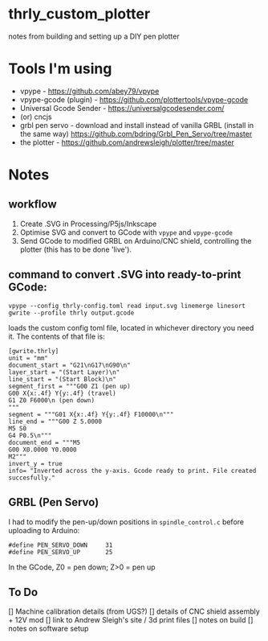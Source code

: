 # thrly_custom_plotter
 notes from building and setting up a DIY pen plotter

# Tools I'm using

- vpype - https://github.com/abey79/vpype
- vpype-gcode (plugin) - https://github.com/plottertools/vpype-gcode
- Universal Gcode Sender - https://universalgcodesender.com/
- (or) cncjs
- grbl pen servo - download and install instead of vanilla GRBL (install in the same way) https://github.com/bdring/Grbl_Pen_Servo/tree/master
- the plotter -  https://github.com/andrewsleigh/plotter/tree/master

# Notes

## workflow
1. Create .SVG in Processing/P5js/Inkscape
2. Optimise SVG and convert to GCode with `vpype` and `vpype-gcode`
3. Send GCode to modified GRBL on Arduino/CNC shield, controlling the plotter (this has to be done 'live').

## command to convert .SVG into ready-to-print GCode:

`vpype --config thrly-config.toml read input.svg linemerge linesort gwrite --profile thrly output.gcode`

loads the custom config toml file, located in whichever directory you need it. The contents of that file is:

```
[gwrite.thrly]
unit = "mm"
document_start = "G21\nG17\nG90\n"
layer_start = "(Start Layer)\n"
line_start = "(Start Block)\n"
segment_first = """G00 Z1 (pen up)
G00 X{x:.4f} Y{y:.4f} (travel)
G1 Z0 F6000\n (pen down)
"""
segment = """G01 X{x:.4f} Y{y:.4f} F10000\n"""
line_end = """G00 Z 5.0000
M5 S0
G4 P0.5\n"""
document_end = """M5
G00 X0.0000 Y0.0000
M2"""
invert_y = true
info= "Inverted across the y-axis. Gcode ready to print. File created succesfully."
```

## GRBL (Pen Servo)
I had to modify the pen-up/down positions in `spindle_control.c` before uploading to Arduino:
```
#define PEN_SERVO_DOWN     31      
#define PEN_SERVO_UP       25
```

In the GCode, Z0 = pen down; Z>0 = pen up

## To Do
[] Machine calibration details (from UGS?)
[] details of CNC shield assembly + 12V mod
[] link to Andrew Sleigh's site / 3d print files
[] notes on build
[] notes on software setup
